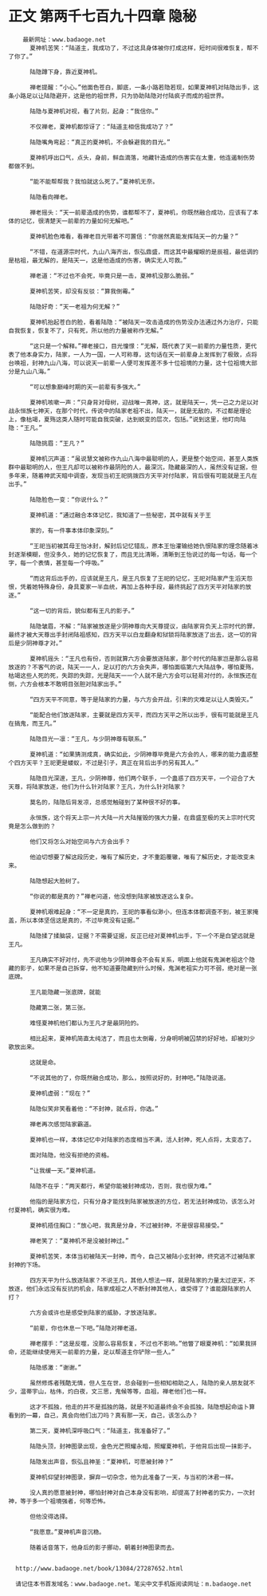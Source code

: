 # 正文 第两千七百九十四章 隐秘
        最新网址：www.badaoge.net
          夏神机苦笑：“陆道主，我成功了，不过这具身体被你打成这样，短时间很难恢复，帮不了你了。”
      
          陆隐蹲下身，靠近夏神机。
      
          禅老提醒：“小心。”他面色苍白，脚底，一条小路若隐若现，如果夏神机对陆隐出手，这条小路足以让陆隐避开，这是他的祖世界，只为协助陆隐对付陆疯子而成的祖世界。
      
          陆隐与夏神机对视，看了片刻，起身：“我信你。”
      
          不仅禅老，夏神机都惊讶了：“陆道主相信我成功了？”
      
          陆隐嘴角弯起：“真正的夏神机，不会躲避我的目光。”
      
          夏神机呼出口气，点头，身前，鲜血滴落，地藏针造成的伤害实在太重，他连遏制伤势都做不到。
      
          “能不能帮帮我？我怕就这么死了。”夏神机无奈。
      
          陆隐看向禅老。
      
          禅老摇头：“天一前辈造成的伤势，谁都帮不了，夏神机，你既然融合成功，应该有了本体的记忆，很清楚天一前辈的力量如何无解吧。”
      
          夏神机脸色难看，看禅老目光带着不可置信：“你居然真能发挥陆天一的力量？”
      
          “不错，在道源宗时代，九山八海齐出，恢弘鼎盛，而这其中最耀眼的是辰祖，最低调的是枯祖，最无解的，是陆天一，这是他造成的伤害，确实无人可救。”
      
          禅老道：“不过也不会死，毕竟只是一击，夏神机没那么脆弱。”
      
          夏神机苦笑，却没有反驳：“算我倒霉。”
      
          陆隐好奇：“天一老祖为何无解？”
      
          夏神机抬起苍白的脸，看着陆隐：“被陆天一攻击造成的伤势没办法通过外力治疗，只能自我恢复，恢复不了，只有死，所以他的力量被称作无解。”
      
          “这只是一个解释。”禅老接口，目光憧憬：“无解，既代表了天一前辈的力量性质，更代表了他本身实力，陆家，一人为一国，一人可称尊，这句话在天一前辈身上发挥到了极致，点将台唤祖，封神九山八海，可以说天一前辈一人便可发挥差不多十位祖境的力量，这十位祖境大部分是九山八海。”
      
          “可以想象巅峰时期的天一前辈有多强大。”
      
          夏神机咳嗽一声：“只身背对母树，迎战唯一真神，这，就是陆天一，凭一己之力足以对战永恒族七神天，在那个时代，传说中的陆家老祖不出，陆天一，就是无敌的，不过都是理论上，像枯竭，夏殇这类人随时可能自我突破，达到蜕变的层次，包括。”说到这里，他盯向陆隐：“王凡。”
      
          陆隐挑眉：“王凡？”
      
          夏神机沉声道：“虽说慧文被称作九山八海中最聪明的人，更是整个始空间，甚至人类族群中最聪明的人，但王凡却可以被称作最阴险的人，最深沉，隐藏最深的人，虽然没有证据，但多年来，随着神武天暗中调查，发现当初王祀挑拨四方天平对付陆家，背后很有可能就是王凡在出手。”
      
          陆隐脸色一变：“你说什么？”
      
          夏神机道：“通过融合本体记忆，我知道了一些秘密，其中就有关于王
      
          家的，有一件事本体印象深刻。”
      
          “王祀当初被其母王怡冰封，解封后记忆错乱，原本王怡灌输给她仇恨陆家的理念随着冰封逐渐模糊，但没多久，她的记忆恢复了，而且无比清晰，清晰到王怡说过的每一句话，每一个字，每一个表情，甚至每一个呼吸。”
      
          “而这背后出手的，应该就是王凡，是王凡恢复了王祀的记忆，王祀对陆家产生滔天怨恨，凭着她特殊身份，身具夏家一半血统，再加上各种手段，最终挑起了四方天平对陆家的放逐。”
      
          “这一切的背后，貌似都有王凡的影子。”
      
          陆隐皱眉，不解：“陆家被放逐是少阴神尊向大天尊提议，由陆家背负天上宗时代的罪，最终才被大天尊出手封闭陆祖感知，四方天平以白龙翻身和狱锁将陆家放逐了出去，这一切的背后是少阴神尊才对。”
      
          夏神机摇头：“王凡也有份，否则就算六方会要放逐陆家，那个时代的陆家岂是那么容易放逐的？不客气的说，陆天一一人，足以打的六方会失声，哪怕面临第六大陆战争，哪怕夏殇，枯竭这些人死的死，失踪的失踪，光是陆天一一个人就不是六方会可以轻易对付的，永恒族还在侧，六方会根本不敢明目张胆对陆家出手。”
      
          “四方天平不同意，等于是陆家的力量，与六方会开战，引来的灾难足以让人类毁灭。”
      
          “能配合他们放逐陆家，主要就是四方天平，而四方天平之所以出手，很有可能就是王凡在搞鬼，而王凡。”
      
          陆隐目光一凛：“王凡，与少阴神尊有联系。”
      
          夏神机道：“如果猜测成真，确实如此，少阴神尊毕竟是六方会的人，哪来的能力蛊惑整个四方天平？王祀更是蝼蚁，不过是引子，真正在背后出手的另有其人。”
      
          陆隐目光深邃，王凡，少阴神尊，他们两个联手，一个蛊惑了四方天平，一个迎合了大天尊，将陆家放逐，他们为什么针对陆家？王凡，为什么针对陆家？
      
          莫名的，陆隐后背发凉，总感觉触碰到了某种很不好的事。
      
          永恒族，这个将天上宗一片大陆一片大陆摧毁的强大力量，在鼎盛至极的天上宗时代究竟是怎么做到的？
      
          他们又将怎么对始空间与六方会出手？
      
          他迫切想要了解这段历史，唯有了解历史，才不重蹈覆辙，唯有了解历史，才能改变未来。
      
          陆隐想起大脸树了。
      
          “你说的都是真的？”禅老问道，他没想到陆家被放逐这么复杂。
      
          夏神机艰难起身：“不一定是真的，王祀的事看似渺小，但连本体都调查不到，被王家掩盖，所以本体坚信这是真的，不过毕竟没有证据。”
      
          陆隐揉了揉脑袋，证据？不需要证据，反正已经对夏神机出手，下一个不是白望远就是王凡。
      
          王凡确实不好对付，先不说他与少阴神尊会不会有关系，明面上他就有鬼渊老祖这个隐藏的影子，如果不是自己拆穿，他不知道要隐藏到什么时候，鬼渊老祖实力可不弱，绝对是一张底牌。
      
          王凡能隐藏一张底牌，就能
      
          隐藏第二张，第三张。
      
          难怪夏神机他们都认为王凡才是最阴险的。
      
          相比起来，夏神机简直太纯洁了，而且也太倒霉，分身明明被囚禁的好好地，却被刘少歌放出来。
      
          这就是命。
      
          “不说其他的了，你既然融合成功，那么，按照说好的，封神吧。”陆隐说道。
      
          夏神机虚弱：“现在？”
      
          陆隐似笑非笑看着他：“不封神，就点将，你选。”
      
          禅老再次感觉陆家霸道。
      
          夏神机也一样，本体记忆中对陆家的态度相当不满，活人封神，死人点将，太变态了。
      
          面对陆隐，他没有拒绝的资格。
      
          “让我缓一天。”夏神机道。
      
          陆隐不在乎：“两天都行，希望你能被封神成功，否则，我也很为难。”
      
          他指的是陆家方位，只有分身才能找到陆家被放逐的方位，若无法封神成功，该怎么对付夏神机，确实很为难。
      
          夏神机捂住胸口：“放心吧，我真是分身，不过被封神，不是很容易接受。”
      
          禅老笑了：“夏神机不是没被封神过。”
      
          夏神机苦笑，本体当初被陆天一封神，而今，自己又被陆小玄封神，终究逃不过被陆家封神的下场。
      
          四方天平为什么放逐陆家？不说王凡，其他人想法一样，就是陆家的力量太过逆天，不放逐，他们永远没有反抗的机会，陆家成祖之人不断封神其他人，谁受得了？谁能跟陆家的人打？
      
          六方会或许也是感受到陆家的威胁，才放逐陆家。
      
          “前辈，你也休息一下吧。”陆隐对禅老道。
      
          禅老摆手：“这是反噬，没那么容易恢复，不过也不影响。”他瞥了眼夏神机：“如果我拼命，还能继续使用天一前辈的力量，足以帮道主你铲除一些人。”
      
          陆隐感激：“谢谢。”
      
          虽然修炼者残酷无情，但人生在世，总会碰到一些相知相助之人，陆隐的亲人朋友就不少，温蒂宇山，枯伟，灼白夜，文三思，鬼候等等，血祖，禅老他们也一样。
      
          这才不孤独，他走的并不是孤独的路，就是不知道最终会不会孤独，陆隐想起命运卜算看到的一幕，自己，真会向他们出刀吗？真有那一天，自己，该怎么办？
      
          第二天，夏神机深呼吸口气：“陆道主，我准备好了。”
      
          陆隐头顶，封神图录出现，金色光芒照耀永暗，照耀夏神机，于他背后出现一抹影子。
      
          陆隐发出声音，恢弘且神圣：“夏神机，可愿被封神？”
      
          夏神机仰望封神图录，摒弃一切杂念，他为此准备了一天，与当初的沐君一样。
      
          没人真的愿意被封神，哪怕封神对自己本身没有影响，却提高了封神者的实力，一次封神，等于多一个祖境强者，何等恐怖。
      
          但他没得选择。
      
          “我愿意。”夏神机声音沉稳。
      
          随着话音落下，他身后的影子挪动，朝着封神图录而去。
      
      
      http://www.badaoge.net/book/13084/27287652.html
      
      请记住本书首发域名：www.badaoge.net。笔尖中文手机版阅读网址：m.badaoge.net